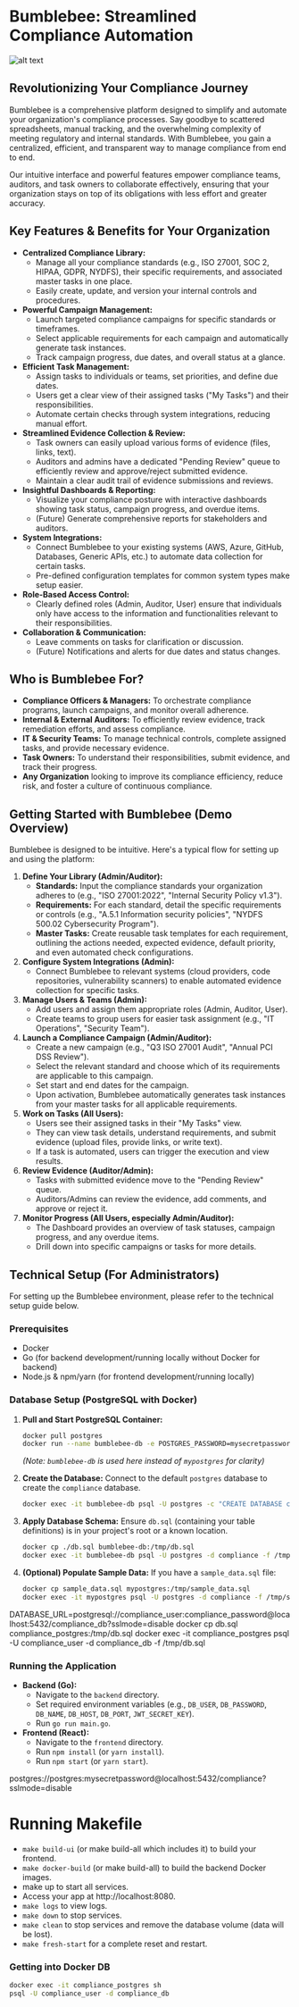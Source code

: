 # Bumblebee: Streamlined Compliance Automation

![alt text](image.png)


## Revolutionizing Your Compliance Journey

Bumblebee is a comprehensive platform designed to simplify and automate your organization's compliance processes. Say goodbye to scattered spreadsheets, manual tracking, and the overwhelming complexity of meeting regulatory and internal standards. With Bumblebee, you gain a centralized, efficient, and transparent way to manage compliance from end to end.

Our intuitive interface and powerful features empower compliance teams, auditors, and task owners to collaborate effectively, ensuring that your organization stays on top of its obligations with less effort and greater accuracy.

## Key Features & Benefits for Your Organization

*   **Centralized Compliance Library:**
    *   Manage all your compliance standards (e.g., ISO 27001, SOC 2, HIPAA, GDPR, NYDFS), their specific requirements, and associated master tasks in one place.
    *   Easily create, update, and version your internal controls and procedures.
*   **Powerful Campaign Management:**
    *   Launch targeted compliance campaigns for specific standards or timeframes.
    *   Select applicable requirements for each campaign and automatically generate task instances.
    *   Track campaign progress, due dates, and overall status at a glance.
*   **Efficient Task Management:**
    *   Assign tasks to individuals or teams, set priorities, and define due dates.
    *   Users get a clear view of their assigned tasks ("My Tasks") and their responsibilities.
    *   Automate certain checks through system integrations, reducing manual effort.
*   **Streamlined Evidence Collection & Review:**
    *   Task owners can easily upload various forms of evidence (files, links, text).
    *   Auditors and admins have a dedicated "Pending Review" queue to efficiently review and approve/reject submitted evidence.
    *   Maintain a clear audit trail of evidence submissions and reviews.
*   **Insightful Dashboards & Reporting:**
    *   Visualize your compliance posture with interactive dashboards showing task status, campaign progress, and overdue items.
    *   (Future) Generate comprehensive reports for stakeholders and auditors.
*   **System Integrations:**
    *   Connect Bumblebee to your existing systems (AWS, Azure, GitHub, Databases, Generic APIs, etc.) to automate data collection for certain tasks.
    *   Pre-defined configuration templates for common system types make setup easier.
*   **Role-Based Access Control:**
    *   Clearly defined roles (Admin, Auditor, User) ensure that individuals only have access to the information and functionalities relevant to their responsibilities.
*   **Collaboration & Communication:**
    *   Leave comments on tasks for clarification or discussion.
    *   (Future) Notifications and alerts for due dates and status changes.

## Who is Bumblebee For?

*   **Compliance Officers & Managers:** To orchestrate compliance programs, launch campaigns, and monitor overall adherence.
*   **Internal & External Auditors:** To efficiently review evidence, track remediation efforts, and assess compliance.
*   **IT & Security Teams:** To manage technical controls, complete assigned tasks, and provide necessary evidence.
*   **Task Owners:** To understand their responsibilities, submit evidence, and track their progress.
*   **Any Organization** looking to improve its compliance efficiency, reduce risk, and foster a culture of continuous compliance.

## Getting Started with Bumblebee (Demo Overview)
Bumblebee is designed to be intuitive. Here's a typical flow for setting up and using the platform:

1.  **Define Your Library (Admin/Auditor):**
    *   **Standards:** Input the compliance standards your organization adheres to (e.g., "ISO 27001:2022", "Internal Security Policy v1.3").
    *   **Requirements:** For each standard, detail the specific requirements or controls (e.g., "A.5.1 Information security policies", "NYDFS 500.02 Cybersecurity Program").
    *   **Master Tasks:** Create reusable task templates for each requirement, outlining the actions needed, expected evidence, default priority, and even automated check configurations.
2.  **Configure System Integrations (Admin):**
    *   Connect Bumblebee to relevant systems (cloud providers, code repositories, vulnerability scanners) to enable automated evidence collection for specific tasks.
3.  **Manage Users & Teams (Admin):**
    *   Add users and assign them appropriate roles (Admin, Auditor, User).
    *   Create teams to group users for easier task assignment (e.g., "IT Operations", "Security Team").
4.  **Launch a Compliance Campaign (Admin/Auditor):**
    *   Create a new campaign (e.g., "Q3 ISO 27001 Audit", "Annual PCI DSS Review").
    *   Select the relevant standard and choose which of its requirements are applicable to this campaign.
    *   Set start and end dates for the campaign.
    *   Upon activation, Bumblebee automatically generates task instances from your master tasks for all applicable requirements.
5.  **Work on Tasks (All Users):**
    *   Users see their assigned tasks in their "My Tasks" view.
    *   They can view task details, understand requirements, and submit evidence (upload files, provide links, or write text).
    *   If a task is automated, users can trigger the execution and view results.
6.  **Review Evidence (Auditor/Admin):**
    *   Tasks with submitted evidence move to the "Pending Review" queue.
    *   Auditors/Admins can review the evidence, add comments, and approve or reject it.
7.  **Monitor Progress (All Users, especially Admin/Auditor):**
    *   The Dashboard provides an overview of task statuses, campaign progress, and any overdue items.
    *   Drill down into specific campaigns or tasks for more details.

## Technical Setup (For Administrators)

For setting up the Bumblebee environment, please refer to the technical setup guide below.

### Prerequisites
*   Docker
*   Go (for backend development/running locally without Docker for backend)
*   Node.js & npm/yarn (for frontend development/running locally)

### Database Setup (PostgreSQL with Docker)

1.  **Pull and Start PostgreSQL Container:**
    ```sh
    docker pull postgres
    docker run --name bumblebee-db -e POSTGRES_PASSWORD=mysecretpassword -p 5432:5432 -d postgres
    ```
    *(Note: `bumblebee-db` is used here instead of `mypostgres` for clarity)*

2.  **Create the Database:**
    Connect to the default `postgres` database to create the `compliance` database.
    ```sh
    docker exec -it bumblebee-db psql -U postgres -c "CREATE DATABASE compliance;"
    ```

3.  **Apply Database Schema:**
    Ensure `db.sql` (containing your table definitions) is in your project's root or a known location.
    ```sh
    docker cp ./db.sql bumblebee-db:/tmp/db.sql
    docker exec -it bumblebee-db psql -U postgres -d compliance -f /tmp/db.sql
    ```

4.  **(Optional) Populate Sample Data:**
    If you have a `sample_data.sql` file:
    ```sh
    docker cp sample_data.sql mypostgres:/tmp/sample_data.sql
    docker exec -it mypostgres psql -U postgres -d compliance -f /tmp/sample_data.sql
    ```

DATABASE_URL=postgresql://compliance_user:compliance_password@localhost:5432/compliance_db?sslmode=disable
docker cp db.sql compliance_postgres:/tmp/db.sql
docker exec -it compliance_postgres psql -U compliance_user -d compliance_db -f /tmp/db.sql

### Running the Application

*   **Backend (Go):**
    *   Navigate to the `backend` directory.
    *   Set required environment variables (e.g., `DB_USER`, `DB_PASSWORD`, `DB_NAME`, `DB_HOST`, `DB_PORT`, `JWT_SECRET_KEY`).
    *   Run `go run main.go`.
*   **Frontend (React):**
    *   Navigate to the `frontend` directory.
    *   Run `npm install` (or `yarn install`).
    *   Run `npm start` (or `yarn start`).

postgres://postgres:mysecretpassword@localhost:5432/compliance?sslmode=disable


# Running Makefile
- `make build-ui` (or make build-all which includes it) to build your frontend.
- `make docker-build` (or make build-all) to build the backend Docker images.
- make up to start all services.
- Access your app at http://localhost:8080.
- `make logs` to view logs.
- `make down` to stop services.
- `make clean` to stop services and remove the database volume (data will be lost).
- `make fresh-start` for a complete reset and restart.


### Getting into Docker DB
```sh
docker exec -it compliance_postgres sh
psql -U compliance_user -d compliance_db
```